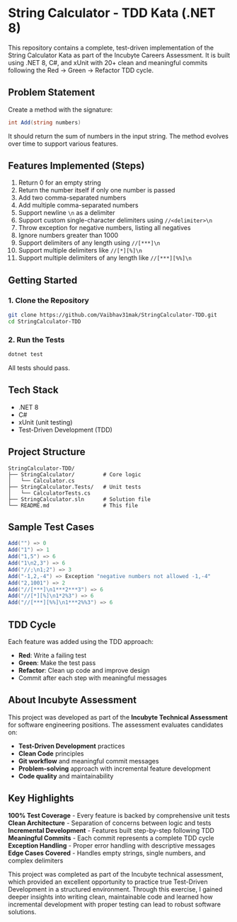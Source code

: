 # String Calculator - TDD Kata (.NET 8)

This repository contains a complete, test-driven implementation of the String Calculator Kata as part of the Incubyte Careers Assessment. It is built using .NET 8, C#, and xUnit with 20+ clean and meaningful commits following the Red → Green → Refactor TDD cycle.

## Problem Statement

Create a method with the signature:
```csharp
int Add(string numbers)
```

It should return the sum of numbers in the input string. The method evolves over time to support various features.

## Features Implemented (Steps)

1. Return 0 for an empty string
2. Return the number itself if only one number is passed
3. Add two comma-separated numbers
4. Add multiple comma-separated numbers
5. Support newline `\n` as a delimiter
6. Support custom single-character delimiters using `//<delimiter>\n`
7. Throw exception for negative numbers, listing all negatives
8. Ignore numbers greater than 1000
9. Support delimiters of any length using `//[***]\n`
10. Support multiple delimiters like `//[*][%]\n`
11. Support multiple delimiters of any length like `//[***][%%]\n`

## Getting Started

### 1. Clone the Repository

```bash
git clone https://github.com/Vaibhav31mak/StringCalculator-TDD.git
cd StringCalculator-TDD
```

### 2. Run the Tests

```bash
dotnet test
```

All tests should pass.

## Tech Stack

* .NET 8
* C#
* xUnit (unit testing)
* Test-Driven Development (TDD)

## Project Structure

```
StringCalculator-TDD/
├── StringCalculator/         # Core logic
│   └── Calculator.cs
├── StringCalculator.Tests/   # Unit tests
│   └── CalculatorTests.cs
├── StringCalculator.sln      # Solution file
└── README.md                 # This file
```

## Sample Test Cases

```csharp
Add("") => 0
Add("1") => 1
Add("1,5") => 6
Add("1\n2,3") => 6
Add("//;\n1;2") => 3
Add("-1,2,-4") => Exception "negative numbers not allowed -1,-4"
Add("2,1001") => 2
Add("//[***]\n1***2***3") => 6
Add("//[*][%]\n1*2%3") => 6
Add("//[***][%%]\n1***2%%3") => 6
```

## TDD Cycle

Each feature was added using the TDD approach:

* **Red**: Write a failing test
* **Green**: Make the test pass
* **Refactor**: Clean up code and improve design
* Commit after each step with meaningful messages

## About Incubyte Assessment

This project was developed as part of the **Incubyte Technical Assessment** for software engineering positions. The assessment evaluates candidates on:

* **Test-Driven Development** practices
* **Clean Code** principles
* **Git workflow** and meaningful commit messages
* **Problem-solving** approach with incremental feature development
* **Code quality** and maintainability

## Key Highlights

**100% Test Coverage** - Every feature is backed by comprehensive unit tests  
**Clean Architecture** - Separation of concerns between logic and tests  
**Incremental Development** - Features built step-by-step following TDD  
**Meaningful Commits** - Each commit represents a complete TDD cycle  
**Exception Handling** - Proper error handling with descriptive messages  
**Edge Cases Covered** - Handles empty strings, single numbers, and complex delimiters  

This project was completed as part of the Incubyte technical assessment, which provided an excellent opportunity to practice true Test-Driven Development in a structured environment. Through this exercise, I gained deeper insights into writing clean, maintainable code and learned how incremental development with proper testing can lead to robust software solutions.
